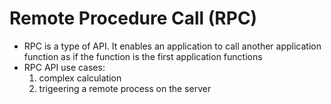 # Remote Procedure Call (RPC)
- RPC is a type of API. It enables an application to call another application function as if the function is the first application functions
- RPC API use cases: 
    1. complex calculation 
    2. trigeering a remote process on the server
